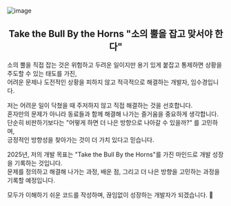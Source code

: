 ![image](https://github.com/user-attachments/assets/b2e68779-3f91-48aa-a2bc-4dc7dab0f4c6)

<div align="center">
  <h2>Take the Bull By the Horns  "소의 뿔을 잡고 맞서야 한다" </h2>
</div>

소의 뿔을 직접 잡는 것은 위험하고 두려운 일이지만 용기 있게 붙잡고 통제하면 상황을 주도할 수 있는 태도를 가진,  <br/>
어려운 문제나 도전적인 상황을 피하지 않고 적극적으로 해결하는 개발자, 임수경입니다.

저는 어려운 일이 닥쳤을 때 주저하지 않고 직접 해결하는 것을 선호합니다. <br/>
혼자만의 문제가 아니라 동료들과 함께 해결해 나가는 즐거움을 중요하게 생각합니다. <br/>
단순히 비판하기보다는 "어떻게 하면 더 나은 방향으로 나아갈 수 있을까?" 를 고민하며, <br/>
긍정적인 방향성을 찾아가는 것이 더 가치 있다고 믿습니다. <br/>

2025년, 저의 개발 목표는 "Take the Bull By the Horns"를 가진 마인드로 개발 성장을 기록하는 것입니다. <br/>
문제를 정의하고 해결해 나가는 과정, 배운 점, 그리고 더 나은 방향을 고민하는 과정을 기록할 예정입니다. <br/>

모두가 이해하기 쉬운 코드를 작성하며, 끊임없이 성장하는 개발자가 되겠습니다. 🚀

